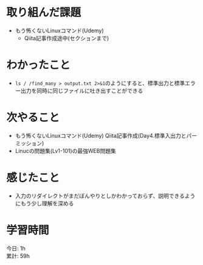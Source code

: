 # 取り組んだ課題     
- もう怖くないLinuxコマンド(Udemy) 
  - Qiita記事作成途中(セクションまで)
# わかったこと   
- `ls / /find_many > output.txt 2>&1`のようにすると、標準出力と標準エラー出力を同時に同じファイルに吐き出すことができる
# 次やること
- もう怖くないLinuxコマンド(Udemy) Qiita記事作成(Day4.標準入出力とパーミッション)
- Linucの問題集(Lv1-101)の最強WEB問題集
# 感じたこと
- 入力のリダイレクトがまだぼんやりとしかわかっておらず、説明できるようにもう少し理解を深める
# 学習時間  
今日: 1h  
累計: 59h 
